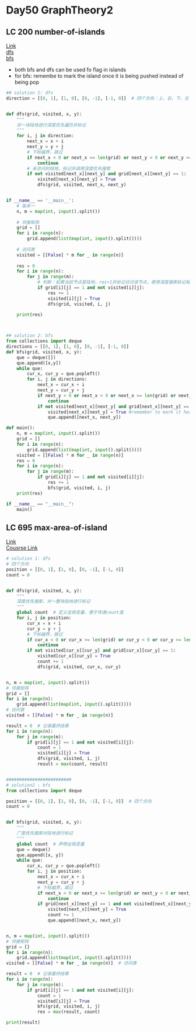 # Day50 GraphTheory2

##   LC 200 number-of-islands
[Link](https://leetcode.com/problems/number-of-islands/description/)     
[dfs](https://www.programmercarl.com/kamacoder/0099.%E5%B2%9B%E5%B1%BF%E7%9A%84%E6%95%B0%E9%87%8F%E6%B7%B1%E6%90%9C.html#%E6%80%9D%E8%B7%AF)     
[bfs](https://www.programmercarl.com/kamacoder/0099.%E5%B2%9B%E5%B1%BF%E7%9A%84%E6%95%B0%E9%87%8F%E5%B9%BF%E6%90%9C.html)     
- both bfs and dfs can be used fo flag in islands
- for bfs: remembe to mark the island once it is being pushed instead of being pop
```python
## solution 1: dfs 
direction = [[0, 1], [1, 0], [0, -1], [-1, 0]]  # 四个方向：上、右、下、左


def dfs(grid, visited, x, y):
    """
    对一块陆地进行深度优先遍历并标记
    """
    for i, j in direction:
        next_x = x + i
        next_y = y + j
        # 下标越界，跳过
        if next_x < 0 or next_x >= len(grid) or next_y < 0 or next_y >= len(grid[0]):
            continue
        # 未访问的陆地，标记并调用深度优先搜索
        if not visited[next_x][next_y] and grid[next_x][next_y] == 1:
            visited[next_x][next_y] = True
            dfs(grid, visited, next_x, next_y)


if __name__ == '__main__':  
    # 版本一
    n, m = map(int, input().split())
    
    # 邻接矩阵
    grid = []
    for i in range(n):
        grid.append(list(map(int, input().split())))
    
    # 访问表
    visited = [[False] * m for _ in range(n)]
    
    res = 0
    for i in range(n):
        for j in range(m):
            # 判断：如果当前节点是陆地，res+1并标记访问该节点，使用深度搜索标记相邻陆地。
            if grid[i][j] == 1 and not visited[i][j]:
                res += 1
                visited[i][j] = True
                dfs(grid, visited, i, j)
    
    print(res)



## solution 2: bfs
from collections import deque
directions = [[0, 1], [1, 0], [0, -1], [-1, 0]]
def bfs(grid, visited, x, y):
    que = deque([])
    que.append([x,y])
    while que:
        cur_x, cur_y = que.popleft()
        for i, j in directions:
            next_x = cur_x + i
            next_y = cur_y + j
            if next_y < 0 or next_x < 0 or next_x >= len(grid) or next_y >= len(grid[0]):
                continue
            if not visited[next_x][next_y] and grid[next_x][next_y] == 1: 
                visited[next_x][next_y] = True #remember to mark it here!!!!!
                que.append([next_x, next_y]) 

def main():
    n, m = map(int, input().split())
    grid = []
    for i in range(n):
        grid.append(list(map(int, input().split())))
    visited = [[False] * m for _ in range(n)]
    res = 0
    for i in range(n):
        for j in range(m):
            if grid[i][j] == 1 and not visited[i][j]:
                res += 1
                bfs(grid, visited, i, j)
    print(res)

if __name__ == "__main__":
    main()
```


##  LC 695 max-area-of-island
[Link](https://leetcode.com/problems/max-area-of-island/description/)   
[Cousrse Link](https://www.programmercarl.com/kamacoder/0100.%E5%B2%9B%E5%B1%BF%E7%9A%84%E6%9C%80%E5%A4%A7%E9%9D%A2%E7%A7%AF.html)

```python
# solution 1: dfs
# 四个方向
position = [[0, 1], [1, 0], [0, -1], [-1, 0]]
count = 0


def dfs(grid, visited, x, y):
    """
    深度优先搜索，对一整块陆地进行标记
    """
    global count  # 定义全局变量，便于传递count值
    for i, j in position:
        cur_x = x + i
        cur_y = y + j
        # 下标越界，跳过
        if cur_x < 0 or cur_x >= len(grid) or cur_y < 0 or cur_y >= len(grid[0]):
            continue
        if not visited[cur_x][cur_y] and grid[cur_x][cur_y] == 1:
            visited[cur_x][cur_y] = True
            count += 1
            dfs(grid, visited, cur_x, cur_y)


n, m = map(int, input().split())
# 邻接矩阵
grid = []
for i in range(n):
    grid.append(list(map(int, input().split())))
# 访问表
visited = [[False] * m for _ in range(n)]

result = 0  # 记录最终结果
for i in range(n):
    for j in range(m):
        if grid[i][j] == 1 and not visited[i][j]:
            count = 1
            visited[i][j] = True
            dfs(grid, visited, i, j)
            result = max(count, result)


#########################
# solution2 : bfs
from collections import deque

position = [[0, 1], [1, 0], [0, -1], [-1, 0]]  # 四个方向
count = 0


def bfs(grid, visited, x, y):
    """
    广度优先搜索对陆地进行标记
    """
    global count  # 声明全局变量
    que = deque()
    que.append([x, y])
    while que:
        cur_x, cur_y = que.popleft()
        for i, j in position:
            next_x = cur_x + i
            next_y = cur_y + j
            # 下标越界，跳过
            if next_x < 0 or next_x >= len(grid) or next_y < 0 or next_y >= len(grid[0]):
                continue
            if grid[next_x][next_y] == 1 and not visited[next_x][next_y]:
                visited[next_x][next_y] = True
                count += 1
                que.append([next_x, next_y])


n, m = map(int, input().split())
# 邻接矩阵
grid = []
for i in range(n):
    grid.append(list(map(int, input().split())))
visited = [[False] * m for _ in range(n)]  # 访问表

result = 0  # 记录最终结果
for i in range(n):
    for j in range(m):
        if grid[i][j] == 1 and not visited[i][j]:
            count = 1
            visited[i][j] = True
            bfs(grid, visited, i, j)
            res = max(result, count)

print(result)

```

